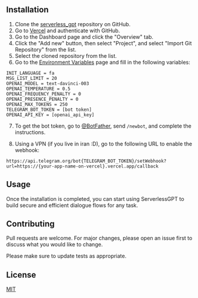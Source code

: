 
## Installation

1. Clone the [serverless_gpt](https://github.com/mmshooreshi/serverless_gpt) repository on GitHub.
2. Go to [Vercel](https://vercel.com/) and authenticate with GitHub.
3. Go to the Dashboard page and click the "Overview" tab.
4. Click the "Add new" button, then select "Project", and select "Import Git Repository" from the list.
5. Select the cloned repository from the list.
6. Go to the [Environment Variables](https://vercel.com/{your-username}/serverless-gpt/settings/environment-variables) page and fill in the following variables:

```
INIT_LANGUAGE = fa
MSG_LIST_LIMIT = 20
OPENAI_MODEL = text-davinci-003
OPENAI_TEMPERATURE = 0.5
OPENAI_FREQUENCY_PENALTY = 0
OPENAI_PRESENCE_PENALTY = 0
OPENAI_MAX_TOKENS = 250
TELEGRAM_BOT_TOKEN = [bot token]
OPENAI_API_KEY = [openai_api_key]
```

7. To get the bot token, go to [@BotFather](https://t.me/BotFather), send `/newbot`, and complete the instructions.

8. Using a VPN (if you live in iran :D), go to the following URL to enable the webhook:

`https://api.telegram.org/bot{TELEGRAM_BOT_TOKEN}/setWebhook?url=https://{your-app-name-on-vercel}.vercel.app/callback`

## Usage

Once the installation is completed, you can start using ServerlessGPT to build secure and efficient dialogue flows for any task.

## Contributing

Pull requests are welcome. For major changes, please open an issue first to discuss what you would like to change.

Please make sure to update tests as appropriate.

## License

[MIT](https://choosealicense.com/licenses/mit/)